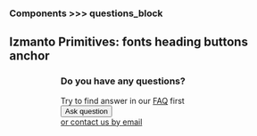 ### Components >>> questions_block

Izmanto Primitives:
fonts
heading
buttons
anchor
--------------

<html>
<style>
.box{
  width: 320px;
  margin: 20px auto;
}
</style>
<div class="box">


<div class="block--questions font_r_14">
  <h3 class="heading-subsection">Do you have any questions?</h3>
  <div class="row--questions">Try to find answer in our <a class="anchor_underline--main" href="#">FAQ</a> first</div>
  <div class="row--questions"><button class="btn-main" type="button" name="button">Ask question</button></div>
  <div class="row--questions"><a class="anchor_underline--main" href="#">or contact us by email</a></div>
</div>


</div>
</html>
